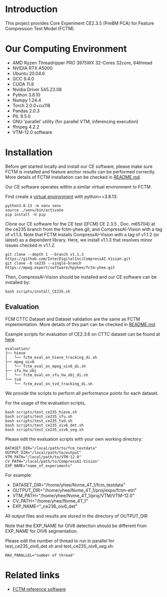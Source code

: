 # Introduction

This project provides Core Experiment CE2.3.5 (PreBM PCA) for Feature Compression Test Model (FCTM).

# Our Computing Environment

- AMD Ryzen Threadripper PRO 3975WX 32-Cores 32core, 64thread
- NVIDIA RTX A5000
- Ubuntu 20.04.6
- GCC 9.4.0
- CUDA 11.8
- Nvidia Driver 545.23.08
-   Python 3.8.10
-   Numpy 1.24.4
-   Torch 2.0.0+cu118
-   Pandas 2.0.3
-   PIL 9.5.0 
-   GNU 'parallel' utility (for parallel VTM, inferencing execution)
-   ffmpeg 4.2.2
-   VTM-12.0 software

# Installation

Before get started locally and install our CE software, please make sure FCTM is installed and feature anchor results can be performed correctly. More details of FCTM installation can be checked in [README.md](http://mpegx.int-evry.fr/software/MPEG/Video/fcm/fctm/-/blob/main/README.md).

Our CE software operates within a similar virtual environment to FCTM.

First create a [virtual environment](https://docs.python.org/3.8/library/venv.html) with python==3.8.13:

```
python3.8.13 -m venv venv
source ./venv/bin/activate
pip install -U pip
```

Clone our CE software for the CE test ([FCM] CE 2.3.5 , Doc. m65704) at the ce235 branch from the fctm-yhee.git, and CompressAI-Vision with a tag of v1.1.3. Note that FCTM installs CompressAI-Vision with a tag of v1.1.2 (or latest) as a dependent library. Here, we install v1.1.3 that resolves minor issues checked in v1.1.2.

```
git clone --depth 1 --branch v1.1.3 https://github.com/InterDigitalInc/CompressAI-Vision.git 
git clone -b ce235 --single-branch https://mpeg.expert/software/hpyhee/fctm-yhee.git
```

Then, CompressAI-Vision should be installed and our CE software can be installed by: 

```
bash scripts/install_CE235.sh
```

## Evaluation

FCM CTTC Dataset and Dataset validation are the same as FCTM implementation. More details of this part can be checked in [README.md](http://mpegx.int-evry.fr/software/MPEG/Video/fcm/fctm/-/blob/main/README.md).

Example scripts for evaluation of CE2.3.6 on CTTC dataset can be found at [here](scripts/evaluation/)

```
evaluation/
├── hieve
│   └── fctm_eval_on_hieve_tracking_di.sh
├── mpeg_oiv6
│   └── fctm_eval_on_mpeg_oiv6_di.sh
├── sfu_hw_obj
│   └── fctm_eval_on_sfu_hw_obj_di.sh
└── tvd
    └── fctm_eval_on_tvd_tracking_di.sh
```

We provide the scripts to perform all performance points for each dataset. 

For the usage of the evaluation scripts, 
```
bash scripts/test_ce235_hieve.sh
bash scripts/test_ce235_sfu.sh
bash scripts/test_ce235_tvd.sh
bash scripts/test_ce235_oiv6_det.sh
bash scripts/test_ce235_oiv6_seg.sh
```

Please edit the evaluation scripts with your own working directory:
```
DATASET_DIR="/local/path/to/fcm_testdata"
OUTPUT_DIR="/local/path/to/output"
VTM_PATH="/local/path/to/VTM-12.0"
CV_PATH="/local/path/to/CompressAI-Vision"
EXP_NAME="name_of_experiments"
```
For example:

- DATASET_DIR="/home/yhee/Nvme_4T_1/fcm_testdata"
- OUTPUT_DIR="/home/yhee/Nvme_4T_1/proj/exps/fctm-etri"
- VTM_PATH="/home/yhee/Nvme_4T_1/proj/VTM/VTM-12.0"
- CV_PATH="/home/yhee/Nvme_4T_1"
- EXP_NAME="_ce236_oiv6_det"

All output files and results are stored in the directory of OUTPUT_DIR

Note that the EXP_NAME for OIV6 detection should be different from EXP_NAME for OIV6 segmentation.

Please edit the number of thread to run in parallel for test_ce235_oiv6_det.sh and test_ce235_oiv6_seg.sh:
```
MAX_PARALLEL="number of thread"
```

# Related links
 * [FCTM reference software](http://mpegx.int-evry.fr/software/MPEG/Video/fcm/fctm)

